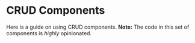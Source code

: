 # CRUD Components

Here is a guide on using CRUD components. **Note:** The code in this set
of components is _highly_ opinionated.
